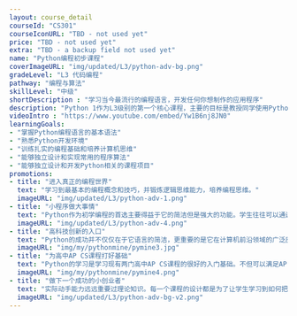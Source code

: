 ```yaml
---
layout: course_detail
courseId: "CS301"
courseIconURL: "TBD - not used yet"
price: "TBD - not used yet"
extra: "TBD - a backup field not used yet"
name: "Python编程初步课程"
coverImageURL: "img/updated/L3/python-adv-bg.png"
gradeLevel: "L3 代码编程"
pathway: "编程与算法"
skillLevel: "中级"
shortDescription : "学习当今最流行的编程语言，开发任何你想制作的应用程序"
description: "Python 1作为L3级别的第一个核心课程，主要的目标是教授同学使用Python的基本语法与指令，并且能够完成基础的应用程序的开发。通过课程的完成，同学可以掌握Python的基础知识，并且完成一个基础的Python项目，为下一阶段的Python进阶编程打下良好的基础。"
videoIntro : "https://www.youtube.com/embed/Yw1B6nj8JN0"
learningGoals:
- "掌握Python编程语言的基本语法"
- "熟悉Python开发环境"
- "训练扎实的编程基础和培养计算机思维"
- "能够独立设计和实现常用的程序算法"
- "能够独立设计和开发Python相关的课程项目"
promotions:
- title: "进入真正的编程世界"
  text: "学习到最基本的编程概念和技巧，并锻炼逻辑思维能力，培养编程思维。"
  imageURL: "img/updated/L3/python-adv-1.png"
- title: "小程序做大事情"
  text: "Python作为初学编程的首选主要得益于它的简洁但是强大的功能。学生往往可以通过简短的代码来迅速实现复杂的功能。"
  imageURL: "img/updated/L3/python-adv-4.png"
- title: "高科技创新的入口"
  text: "Python的成功并不仅仅在于它语言的简洁，更重要的是它在计算机前沿领域的广泛应用。人工智能、机器学习、语音识别、自动驾驶，你都能看到Python在其中起到的关键作用。"
  imageURL: "img/my/pythonmine/pymine3.jpg"
- title: "为高中AP CS课程打好基础"
  text: "Python的学习是学习现有两门高中AP CS课程的很好的入门基础。不但可以满足AP CS Principle的直接要求，而且还可以帮助学生轻易的过度到AP CS A要求的Java编程语言。"
  imageURL: "img/my/pythonmine/pymine4.png"
- title: "做下一个成功的小创业者"
  text: "实际动手能力远远重要过理论知识。每一个课程的设计都是为了让学生学习到如何把自己对于项目的一个想法通过努力变为现实。年轻的小小创业家就是在这样的挑战中产生的。"
  imageURL: "img/updated/L3/python-adv-bg-v2.png"
---
```

